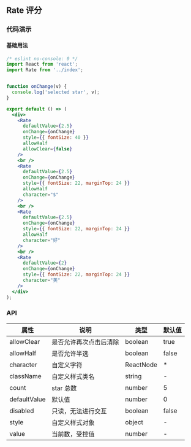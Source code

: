 ## Rate 评分

### 代码演示

#### 基础用法
```jsx
/* eslint no-console: 0 */
import React from 'react';
import Rate from '../index';


function onChange(v) {
  console.log('selected star', v);
}

export default () => (
  <div>
    <Rate
      defaultValue={2.5}
      onChange={onChange}
      style={{ fontSize: 40 }}
      allowHalf
      allowClear={false}
    />
    <br />
    <Rate
      defaultValue={2.5}
      onChange={onChange}
      style={{ fontSize: 22, marginTop: 24 }}
      allowHalf
      character="$"
    />
    <br />
    <Rate
      defaultValue={2.5}
      onChange={onChange}
      style={{ fontSize: 22, marginTop: 24 }}
      allowHalf
      character="好"
    />
    <br />
    <Rate
      defaultValue={2}
      onChange={onChange}
      style={{ fontSize: 22, marginTop: 24 }}
      character="美"
    />
  </div>
);

```

### API

| 属性 | 说明 | 类型 | 默认值 |
| --- | --- | --- | --- |
| allowClear | 是否允许再次点击后清除 | boolean | true |
| allowHalf | 是否允许半选 | boolean | false |
| character | 自定义字符 | ReactNode | * |
| className | 自定义样式类名 | string | - |
| count | star 总数 | number | 5 |
| defaultValue | 默认值 | number | 0 |
| disabled | 只读，无法进行交互 | boolean | false |
| style | 自定义样式对象 | object | - |
| value | 当前数，受控值 | number | - |
